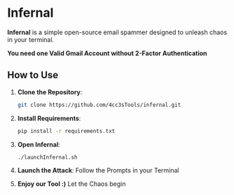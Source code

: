 # Infernal

**Infernal** is a simple open-source email spammer designed to unleash chaos in your terminal.

**You need one Valid Gmail Account without 2-Factor Authentication**

## How to Use

1. **Clone the Repository**: 
   ```bash
   git clone https://github.com/4cc3sTools/infernal.git
   ```

2. **Install Requirements**: 
   ```bash
   pip install -r requirements.txt
   ```

3. **Open Infernal**: 
   ```bash
   ./launchInfernal.sh
   ```

4. **Launch the Attack**: 
   Follow the Prompts in your Terminal


5. **Enjoy our Tool :)**
    Let the Chaos begin
